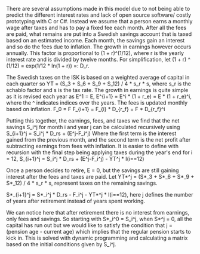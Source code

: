 There are several assumptions made in this model due to not being able to predict the different interest rates and lack of open source software/ costly prototyping with C 
or C#.
Instead we assume that a person earns a monthly wage after taxes and has to pay a fixed fee each month.
After all the fees are paid, what remains are put into a Swedish savings account that is taxed based on an estimated income.
Each month, the savings gain an interest and so do the fees due to inflation. The growth in earnings however occurs annually.
This factor is proportional to (1 + r)^(1/12), where r is the yearly interest rate and is divided by twelve months.
For simplification, let (1 + r) ^ (1/12) = exp(1/12 * ln(1 + r)) =: D_r.

The Swedish taxes on the ISK is based on a weighted average of capital in each quarter so
YT = (S_3 + S_6 + S_9 + S_12) / 4 * s_r * s, where s_r is the schablo factor and s is the tax rate.
The growth in earnings is quite simple as it is revised each year as
E^1 = E,
E^{i+1} = E^i * (1 + r_e) = E * (1 + r_e)^i, where the ^ indicates indices over the years.
The fees is updated monthly based on inflation.
F_0 = F
F_{i+1} = F_{i} * D_{r_f} = F * D_{r_f}^i

Putting this together, the earnings, fees, and taxes we find that the net savings S_i^j for month i and year j can be calculated recursively using
S_{i+1}^j = S_i^j * D_rs + (E^j-F_i^j)
Where the first term is the interest gained from the previous month, and the second term is the net profit after subtracting earnings from fees with inflation. 
It is easier to define with recursion with the final step being applying taxes during the year's end for i = 12,
S_{i+1}^j  = S_i^j * D_rs + (E^j-F_i^j) - YT^j * I(i==12)

Once a person decides to retire, E = 0, but the savings are still gaining interest after the fees and taxes are paid.
Let YT*^j = (S*_3 + S*_6 + S*_9 + S*_12) / 4 * s_r * s, represent taxes on the remaining savings.

S*_{i+1}^j = S*_i^j * D_rs - F_i^j - YT*^j * I(i==12), here j defines the number of years after retirement instead of years spent working. 

We can notice here that after retirement there is no interest from earnings, only fees and savings.
So starting with S*_i^0 = S_i^j, when S*^j = 0, all the capital has run out but we would like to satisfy the condition that j = (pension age - current age) which implies that 
the regular pension starts to kick in. This is solved with dynamic programming and calculating a matrix based on the initial conditions given by S_i^j.
